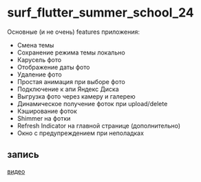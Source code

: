 # surf_flutter_summer_school_24

Основные (и не очень) features приложения:

- Смена темы
- Сохранение режима темы локально
- Карусель фото
- Отображение даты фото
- Удаление фото
- Простая анимация при выборе фото
- Подключение к апи Яндекс Диска
- Выгрузка фото через камеру и галерею
- Динамическое получение фоток при upload/delete
- Кэширование фоток
- Shimmer на фотки
- Refresh Indicator на главной странице (дополнительно)
- Окно с предупреждением при неполадках

## запись

[видео](./assets/videos/postogram.mp4)
